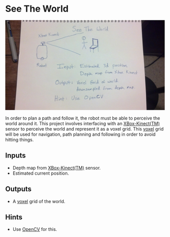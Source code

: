 # See The World

<img src="ProjectSeeTheWorld.jpg" alt="See The World" style="width: 1024px;"/>

In order to plan a path and follow it, the robot must be able to perceive
the world around it.  This project involves interfacing with an 
[XBox-Kinect(TM)](http://en.wikipedia.org/wiki/Kinect)
sensor to perceive the world and represent it as a voxel grid.  This 
[voxel](http://en.wikipedia.org/wiki/Voxel) grid will be used for
navigation, path planning and following in order to avoid hitting things.

## Inputs

 * Depth map from [XBox-Kinect(TM)](http://en.wikipedia.org/wiki/Kinect) sensor.
 * Estimated current position.

## Outputs

 * A [voxel](http://en.wikipedia.org/wiki/Voxel) grid of the world.

## Hints

 * Use [OpenCV](http://opencv.org/) for this.

